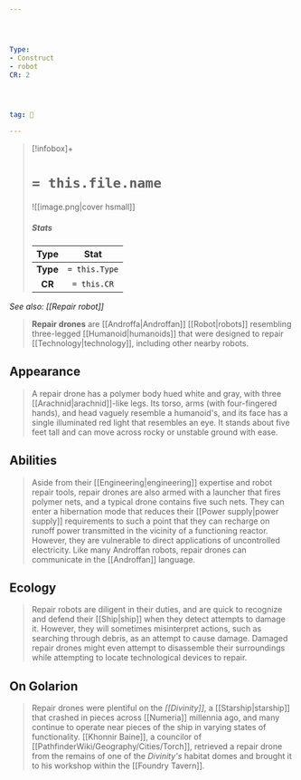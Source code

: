 ```yaml
---




Type:
- Construct
- robot
CR: 2




tag: 👹

---
```


> [!infobox]+
> #  `= this.file.name`
> ![[image.png|cover hsmall]]
> ##### Stats
> Type | Stat |
> :---:|:---:|
> **Type** | `= this.Type` |
> **CR** | `= this.CR` |



*See also: [[Repair robot]]*
> **Repair drones** are [[Androffa|Androffan]] [[Robot|robots]] resembling three-legged [[Humanoid|humanoids]] that were designed to repair [[Technology|technology]], including other nearby robots.



## Appearance

> A repair drone has a polymer body hued white and gray, with three [[Arachnid|arachnid]]-like legs. Its torso, arms (with four-fingered hands), and head vaguely resemble a humanoid's, and its face has a single illuminated red light that resembles an eye. It stands about five feet tall and can move across rocky or unstable ground with ease.


## Abilities

> Aside from their [[Engineering|engineering]] expertise and robot repair tools, repair drones are also armed with a launcher that fires polymer nets, and a typical drone contains five such nets. They can enter a hibernation mode that reduces their [[Power supply|power supply]] requirements to such a point that they can recharge on runoff power transmitted in the vicinity of a functioning reactor. However, they are vulnerable to direct applications of uncontrolled electricity.
> Like many Androffan robots, repair drones can communicate in the [[Androffan]] language.


## Ecology

> Repair robots are diligent in their duties, and are quick to recognize and defend their [[Ship|ship]] when they detect attempts to damage it. However, they will sometimes misinterpret actions, such as searching through debris, as an attempt to cause damage. Damaged repair drones might even attempt to disassemble their surroundings while attempting to locate technological devices to repair.


## On Golarion

> Repair drones were plentiful on the *[[Divinity]]*, a [[Starship|starship]] that crashed in pieces across [[Numeria]] millennia ago, and many continue to operate near pieces of the ship in varying states of functionality. [[Khonnir Baine]], a councilor of [[PathfinderWiki/Geography/Cities/Torch]], retrieved a repair drone from the remains of one of the *Divinity's* habitat domes and brought it to his workshop within the [[Foundry Tavern]].








